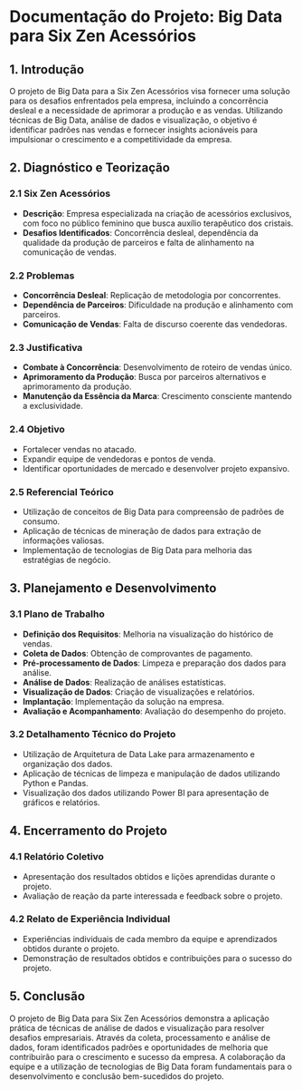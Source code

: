 # Documentação do Projeto: Big Data para Six Zen Acessórios

## 1. Introdução

O projeto de Big Data para a Six Zen Acessórios visa fornecer uma solução para os desafios enfrentados pela empresa, incluindo a concorrência desleal e a necessidade de aprimorar a produção e as vendas. Utilizando técnicas de Big Data, análise de dados e visualização, o objetivo é identificar padrões nas vendas e fornecer insights acionáveis para impulsionar o crescimento e a competitividade da empresa.

## 2. Diagnóstico e Teorização

### 2.1 Six Zen Acessórios
- **Descrição**: Empresa especializada na criação de acessórios exclusivos, com foco no público feminino que busca auxílio terapêutico dos cristais.
- **Desafios Identificados**: Concorrência desleal, dependência da qualidade da produção de parceiros e falta de alinhamento na comunicação de vendas.

### 2.2 Problemas
- **Concorrência Desleal**: Replicação de metodologia por concorrentes.
- **Dependência de Parceiros**: Dificuldade na produção e alinhamento com parceiros.
- **Comunicação de Vendas**: Falta de discurso coerente das vendedoras.

### 2.3 Justificativa
- **Combate à Concorrência**: Desenvolvimento de roteiro de vendas único.
- **Aprimoramento da Produção**: Busca por parceiros alternativos e aprimoramento da produção.
- **Manutenção da Essência da Marca**: Crescimento consciente mantendo a exclusividade.

### 2.4 Objetivo
- Fortalecer vendas no atacado.
- Expandir equipe de vendedoras e pontos de venda.
- Identificar oportunidades de mercado e desenvolver projeto expansivo.

### 2.5 Referencial Teórico
- Utilização de conceitos de Big Data para compreensão de padrões de consumo.
- Aplicação de técnicas de mineração de dados para extração de informações valiosas.
- Implementação de tecnologias de Big Data para melhoria das estratégias de negócio.

## 3. Planejamento e Desenvolvimento

### 3.1 Plano de Trabalho
- **Definição dos Requisitos**: Melhoria na visualização do histórico de vendas.
- **Coleta de Dados**: Obtenção de comprovantes de pagamento.
- **Pré-processamento de Dados**: Limpeza e preparação dos dados para análise.
- **Análise de Dados**: Realização de análises estatísticas.
- **Visualização de Dados**: Criação de visualizações e relatórios.
- **Implantação**: Implementação da solução na empresa.
- **Avaliação e Acompanhamento**: Avaliação do desempenho do projeto.

### 3.2 Detalhamento Técnico do Projeto
- Utilização de Arquitetura de Data Lake para armazenamento e organização dos dados.
- Aplicação de técnicas de limpeza e manipulação de dados utilizando Python e Pandas.
- Visualização dos dados utilizando Power BI para apresentação de gráficos e relatórios.

## 4. Encerramento do Projeto

### 4.1 Relatório Coletivo
- Apresentação dos resultados obtidos e lições aprendidas durante o projeto.
- Avaliação de reação da parte interessada e feedback sobre o projeto.

### 4.2 Relato de Experiência Individual
- Experiências individuais de cada membro da equipe e aprendizados obtidos durante o projeto.
- Demonstração de resultados obtidos e contribuições para o sucesso do projeto.

## 5. Conclusão

O projeto de Big Data para Six Zen Acessórios demonstra a aplicação prática de técnicas de análise de dados e visualização para resolver desafios empresariais. Através da coleta, processamento e análise de dados, foram identificados padrões e oportunidades de melhoria que contribuirão para o crescimento e sucesso da empresa. A colaboração da equipe e a utilização de tecnologias de Big Data foram fundamentais para o desenvolvimento e conclusão bem-sucedidos do projeto.
